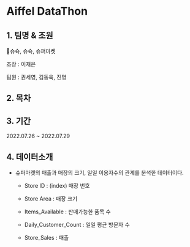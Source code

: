 # Aiffel DataThon

## 1. 팀명 & 조원

🗿슈슉, 슈슉, 슈퍼마켓

조장 : 이재은

팀원 : 권세영, 김동욱, 진명

## 2. 목차

## 3. 기간

2022.07.26 ~ 2022.07.29

## 4. 데이터소개

  - 슈퍼마켓의 매출과 매장의 크기, 일일 이용자수의 관계를 분석한 데이터이다.
  
    - Store ID : (index) 매장 번호
    
    - Store Area : 매장 크기
    
    - Items_Available : 판매가능한 품목 수  
    
    - Daily_Customer_Count : 일일 평균 방문자 수
    
    - Store_Sales : 매출

